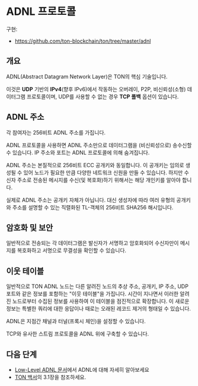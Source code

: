 # ADNL 프로토콜

구현:

- https://github.com/ton-blockchain/ton/tree/master/adnl

## 개요

ADNL(Abstract Datagram Network Layer)은 TON의 핵심 기술입니다.

이것은 **UDP** 기반의 **IPv4**(향후 IPv6)에서 작동하는 오버레이, P2P, 비신뢰성(소형) 데이터그램 프로토콜이며, UDP를 사용할 수 없는 경우 **TCP 폴백** 옵션이 있습니다.

## ADNL 주소

각 참여자는 256비트 ADNL 주소를 가집니다.

ADNL 프로토콜을 사용하면 ADNL 주소만으로 데이터그램을 (비신뢰성으로) 송수신할 수 있습니다. IP 주소와 포트는 ADNL 프로토콜에 의해 숨겨집니다.

ADNL 주소는 본질적으로 256비트 ECC 공개키와 동일합니다. 이 공개키는 임의로 생성될 수 있어 노드가 필요한 만큼 다양한 네트워크 신원을 만들 수 있습니다.
하지만 수신자 주소로 전송된 메시지를 수신(및 복호화)하기 위해서는 해당 개인키를 알아야 합니다.

실제로 ADNL 주소는 공개키 자체가 아닙니다. 대신 생성자에 따라 여러 유형의 공개키와 주소를 설명할 수 있는 직렬화된 TL-객체의 256비트 SHA256 해시입니다.

## 암호화 및 보안

일반적으로 전송되는 각 데이터그램은 발신자가 서명하고 암호화되어 수신자만이 메시지를 복호화하고 서명으로 무결성을 확인할 수 있습니다.

## 이웃 테이블

일반적으로 TON ADNL 노드는 다른 알려진 노드의 추상 주소, 공개키, IP 주소, UDP 포트와 같은 정보를 포함하는 "이웃 테이블"을 가집니다. 시간이 지나면서 이러한 알려진 노드로부터 수집된 정보를 사용하여 이 테이블을 점진적으로
확장합니다. 이 새로운 정보는 특별한 쿼리에 대한 응답이나 때로는 오래된 레코드 제거의 형태일 수 있습니다.

ADNL은 지점간 채널과 터널(프록시 체인)을 설정할 수 있습니다.

TCP와 유사한 스트림 프로토콜을 ADNL 위에 구축할 수 있습니다.

## 다음 단계

- [Low-Level ADNL 문서](/v3/documentation/network/protocols/adnl/low-level-adnl)에서 ADNL에 대해 자세히 알아보세요
- [TON 백서](https://docs.ton.org/ton.pdf)의 3.1장을 참조하세요.
